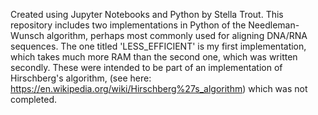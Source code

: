 Created using Jupyter Notebooks and Python by Stella Trout.
This repository includes two implementations in Python of the Needleman-Wunsch algorithm, perhaps most commonly used for aligning DNA/RNA sequences. The one titled 'LESS_EFFICIENT' is my first implementation, which takes much more RAM than the second one, which was written secondly. These were intended to be part of an implementation of Hirschberg's algorithm, (see here: https://en.wikipedia.org/wiki/Hirschberg%27s_algorithm) which was not completed.   
